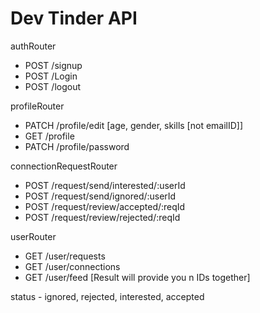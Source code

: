 # Dev Tinder API
authRouter
- POST /signup
- POST /Login
- POST /logout

profileRouter
- PATCH /profile/edit [age, gender, skills [not emailID]]
- GET /profile
- PATCH /profile/password


connectionRequestRouter
- POST /request/send/interested/:userId
- POST /request/send/ignored/:userId
- POST /request/review/accepted/:reqId
- POST /request/review/rejected/:reqId


userRouter
- GET /user/requests
- GET /user/connections
- GET /user/feed [Result will provide you n IDs together]




status - ignored, rejected, interested, accepted